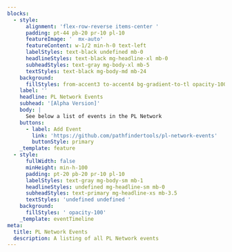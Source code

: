 ```yaml
---
blocks:
  - style:
      alignment: 'flex-row-reverse items-center '
      padding: pt-44 pb-20 pr-10 pl-10
      featureImage: '  mx-auto'
      featureContent: w-1/2 min-h-0 text-left
      labelStyles: text-black undefined mb-0
      headlineStyles: text-black mg-headline-xl mb-0
      subheadStyles: text-gray mg-body-xl mb-5
      textStyles: text-black mg-body-md mb-24
    background:
      fillStyles: from-accent3 to-accent4 bg-gradient-to-tl opacity-100
    label: ''
    headline: PL Network Events
    subhead: '[Alpha Version]'
    body: |
      See below a list of events in the PL Network
    buttons:
      - label: Add Event
        link: 'https://github.com/pathfindertools/pl-network-events'
        buttonStyle: primary
    _template: feature
  - style:
      fullWidth: false
      minHeight: min-h-100
      padding: pt-20 pb-20 pr-10 pl-10
      labelStyles: text-gray mg-body-sm mb-1
      headlineStyles: undefined mg-headline-sm mb-0
      subheadStyles: text-primary mg-headline-xs mb-3.5
      textStyles: 'undefined undefined '
    background:
      fillStyles: ' opacity-100'
    _template: eventTimeline
meta:
  title: PL Network Events
  description: A listing of all PL Network events
---
```


